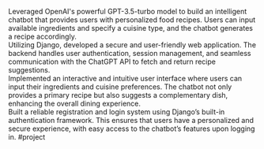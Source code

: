 Leveraged OpenAI's powerful GPT-3.5-turbo model to build an intelligent chatbot that provides users with personalized food recipes. Users can input available ingredients and specify a cuisine type, and the chatbot generates a recipe accordingly.<br>
Utilizing Django, developed a secure and user-friendly web application. The backend handles user authentication, session management, and seamless communication with the ChatGPT API to fetch and return recipe suggestions.<br>
Implemented an interactive and intuitive user interface where users can input their ingredients and cuisine preferences. The chatbot not only provides a primary recipe but also suggests a complementary dish, enhancing the overall dining experience.<br>
Built a reliable registration and login system using Django’s built-in authentication framework. This ensures that users have a personalized and secure experience, with easy access to the chatbot’s features upon logging in.
#project
